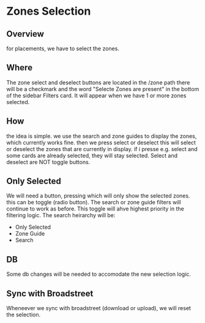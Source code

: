 # Zones Selection

## Overview
for placements, we have to select the zones.

## Where
The zone select and deselect buttons are located in the /zone path
there will be a checkmark and the word "Selecte Zones are present" in the bottom of the sidebar Filters card. It will appear when we have 1 or more zones selected.

## How
the idea is simple. we use the search and zone guides to display the zones, which currently works fine.
then we press select or deselect
this will select or deselect the zones that are currently in display.
if i presse e.g. select and some cards are already selected, they will stay selected.
Select and deselect are NOT toggle buttons.

## Only Selected
We will need a button, pressing which will only show the selected zones. this can be toggle (radio button).
The search or zone guide filters will continue to work as before.
This toggle will ahve highest priority in the filtering logic.
The search heirarchy will be:
- Only Selected
- Zone Guide
- Search


## DB
Some db changes will be needed to accomodate the new selection logic.

## Sync with Broadstreet
Wheneever we sync with broadstreet (download or upload), we will reset the selection.

